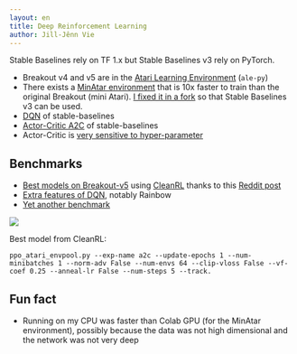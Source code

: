 ```yaml
---
layout: en
title: Deep Reinforcement Learning
author: Jill-Jênn Vie
---
```


Stable Baselines rely on TF 1.x but Stable Baselines v3 rely on PyTorch.

- Breakout v4 and v5 are in the [Atari Learning Environment](https://github.com/mgbellemare/Arcade-Learning-Environment) (`ale-py`)
- There exists a [MinAtar environment](https://github.com/kenjyoung/MinAtar) that is 10x faster to train than the original Breakout (mini Atari). [I fixed it in a fork](https://github.com/jilljenn/MinAtar) so that Stable Baselines v3 can be used.
- [DQN](https://stable-baselines3.readthedocs.io/en/master/modules/dqn.html) of stable-baselines
- [Actor-Critic A2C](https://stable-baselines3.readthedocs.io/en/master/modules/a2c.html) of stable-baselines
- Actor-Critic is [very sensitive to hyper-parameter](https://araffin.github.io/post/sb3/)

## Benchmarks

- [Best models on Breakout-v5](https://wandb.ai/costa-huang/cleanRL/reports/Breakout-v5--VmlldzoxNDI1MTIx) using [CleanRL](https://github.com/vwxyzjn/cleanrl) thanks to this [Reddit post](https://www.reddit.com/r/reinforcementlearning/comments/smjhhx/which_algorithm_has_the_shortest_training_time_in/)
- [Extra features of DQN](https://ai.googleblog.com/2021/07/reducing-computational-cost-of-deep.html), notably Rainbow
- [Yet another benchmark](https://github.com/ShangtongZhang/DeepRL)

![](https://raw.githubusercontent.com/ShangtongZhang/DeepRL/master/images/Breakout.png)

Best model from CleanRL:

    ppo_atari_envpool.py --exp-name a2c --update-epochs 1 --num-minibatches 1 --norm-adv False --num-envs 64 --clip-vloss False --vf-coef 0.25 --anneal-lr False --num-steps 5 --track.

## Fun fact

- Running on my CPU was faster than Colab GPU (for the MinAtar environment), possibly because the data was not high dimensional and the network was not very deep
